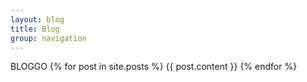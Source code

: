 ```yaml
---
layout: blog
title: Blog
group: navigation
---
```

BLOGGO
{% for post in site.posts %}
	{{ post.content }}
{% endfor %}